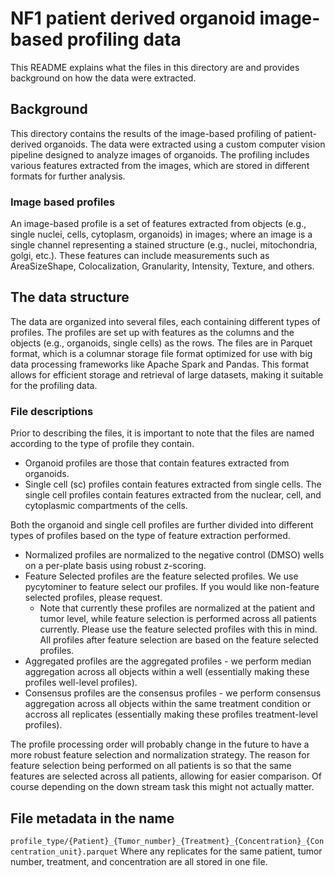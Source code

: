 # NF1 patient derived organoid image-based profiling data
This README explains what the files in this directory are and provides background on how the data were extracted.

## Background
This directory contains the results of the image-based profiling of patient-derived organoids.
The data were extracted using a custom computer vision pipeline designed to analyze images of organoids.
The profiling includes various features extracted from the images, which are stored in different formats for further analysis.

### Image based profiles
An image-based profile is a set of features extracted from objects (e.g., single nuclei, cells, cytoplasm, organoids) in images; where an image is a single channel representing a stained structure (e.g., nuclei, mitochondria, golgi, etc.).
These features can include measurements such as AreaSizeShape, Colocalization, Granularity, Intensity, Texture, and others.

## The data structure
The data are organized into several files, each containing different types of profiles.
The profiles are set up with features as the columns and the objects (e.g., organoids, single cells) as the rows.
The files are in Parquet format, which is a columnar storage file format optimized for use with big data processing frameworks like Apache Spark and Pandas.
This format allows for efficient storage and retrieval of large datasets, making it suitable for the profiling data.

### File descriptions
Prior to describing the files, it is important to note that the files are named according to the type of profile they contain.
* Organoid profiles are those that contain features extracted from organoids.
* Single cell (sc) profiles contain features extracted from single cells.
The single cell profiles contain features extracted from the nuclear, cell, and cytoplasmic compartments of the cells.

Both the organoid and single cell profiles are further divided into different types of profiles based on the type of feature extraction performed.
* Normalized profiles are normalized to the negative control (DMSO) wells on a per-plate basis using robust z-scoring.
* Feature Selected profiles are the feature selected profiles. We use pycytominer to feature select our profiles. If you would like non-feature selected profiles, please request.
    * Note that currently these profiles are normalized at the patient and tumor level, while feature selection is performed across all patients currently. Please use the feature selected profiles with this in mind.
    All profiles after feature selection are based on the feature selected profiles.
* Aggregated profiles are the aggregated profiles - we perform median aggregation across all objects within a well (essentially making these profiles well-level profiles).
* Consensus profiles are the consensus profiles - we perform consensus aggregation across all objects within the same treatment condition or accross all replicates (essentially making these profiles treatment-level profiles).

The profile processing order will probably change in the future to have a more robust feature selection and normalization strategy.
The reason for feature selection being performed on all patients is so that the same features are selected across all patients, allowing for easier comparison.
Of course depending on the down stream task this might not actually matter.

## File metadata in the name
`profile_type/{Patient}_{Tumor_number}_{Treatment}_{Concentration}_{Concentration_unit}.parquet`
Where any replicates for the same patient, tumor number, treatment, and concentration are all stored in one file.

